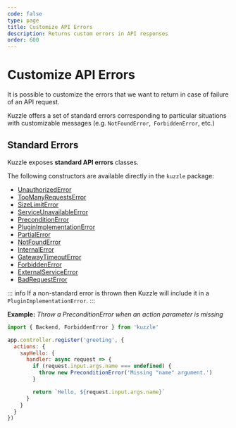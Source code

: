 ```yaml
---
code: false
type: page
title: Customize API Errors
description: Returns custom errors in API responses
order: 600
---
```


# Customize API Errors

It is possible to customize the errors that we want to return in case of failure of an API request.

Kuzzle offers a set of standard errors corresponding to particular situations with customizable messages (e.g. `NotFoundError`,` ForbiddenError`, etc.)

## Standard Errors

Kuzzle exposes **standard API errors** classes.

The following constructors are available directly in the `kuzzle` package:
  - [UnauthorizedError](/core/2/some-link#some-anchor)
  - [TooManyRequestsError](/core/2/some-link#some-anchor)
  - [SizeLimitError](/core/2/some-link#some-anchor)
  - [ServiceUnavailableError](/core/2/some-link#some-anchor)
  - [PreconditionError](/core/2/some-link#some-anchor)
  - [PluginImplementationError](/core/2/some-link#some-anchor)
  - [PartialError](/core/2/some-link#some-anchor)
  - [NotFoundError](/core/2/some-link#some-anchor)
  - [InternalError](/core/2/some-link#some-anchor)
  - [GatewayTimeoutError](/core/2/some-link#some-anchor)
  - [ForbiddenError](/core/2/some-link#some-anchor)
  - [ExternalServiceError](/core/2/some-link#some-anchor)
  - [BadRequestError](/core/2/some-link#some-anchor)

::: info
If a non-standard error is thrown then Kuzzle will include it in a `PluginImplementationError`.
:::

**Example:** _Throw a PreconditionError when an action parameter is missing_
```js
import { Backend, ForbiddenError } from 'kuzzle'

app.controller.register('greeting', {
  actions: {
    sayHello: {
      handler: async request => {
        if (request.input.args.name === undefined) {
          throw new PreconditionError('Missing "name" argument.')
        }

        return `Hello, ${request.input.args.name}`
      }
    }
  }
})
```

<!-- 
## Use preconfigured errors

@todo
-->